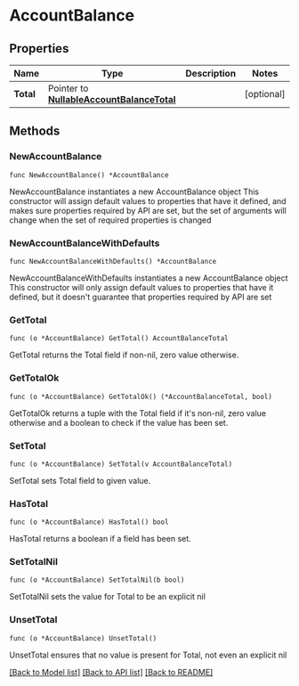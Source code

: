 # AccountBalance

## Properties

Name | Type | Description | Notes
------------ | ------------- | ------------- | -------------
**Total** | Pointer to [**NullableAccountBalanceTotal**](AccountBalanceTotal.md) |  | [optional] 

## Methods

### NewAccountBalance

`func NewAccountBalance() *AccountBalance`

NewAccountBalance instantiates a new AccountBalance object
This constructor will assign default values to properties that have it defined,
and makes sure properties required by API are set, but the set of arguments
will change when the set of required properties is changed

### NewAccountBalanceWithDefaults

`func NewAccountBalanceWithDefaults() *AccountBalance`

NewAccountBalanceWithDefaults instantiates a new AccountBalance object
This constructor will only assign default values to properties that have it defined,
but it doesn't guarantee that properties required by API are set

### GetTotal

`func (o *AccountBalance) GetTotal() AccountBalanceTotal`

GetTotal returns the Total field if non-nil, zero value otherwise.

### GetTotalOk

`func (o *AccountBalance) GetTotalOk() (*AccountBalanceTotal, bool)`

GetTotalOk returns a tuple with the Total field if it's non-nil, zero value otherwise
and a boolean to check if the value has been set.

### SetTotal

`func (o *AccountBalance) SetTotal(v AccountBalanceTotal)`

SetTotal sets Total field to given value.

### HasTotal

`func (o *AccountBalance) HasTotal() bool`

HasTotal returns a boolean if a field has been set.

### SetTotalNil

`func (o *AccountBalance) SetTotalNil(b bool)`

 SetTotalNil sets the value for Total to be an explicit nil

### UnsetTotal
`func (o *AccountBalance) UnsetTotal()`

UnsetTotal ensures that no value is present for Total, not even an explicit nil

[[Back to Model list]](../README.md#documentation-for-models) [[Back to API list]](../README.md#documentation-for-api-endpoints) [[Back to README]](../README.md)


